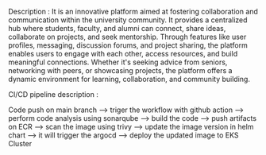 Description :  It is an innovative platform aimed at fostering collaboration and communication within the university community. It provides a centralized hub where students, faculty, and alumni can
                connect, share ideas, collaborate on projects, and seek mentorship. Through features like user profiles, messaging, discussion forums, and project sharing, the platform enables
                users to engage with each other, access resources, and build meaningful connections. Whether it's seeking advice from seniors, networking with peers, or showcasing projects, 
                the platform offers a dynamic environment for learning, collaboration, and community building.

CI/CD pipeline description : 

Code push on main branch --> triger the workflow with github action --> perform code analysis using sonarqube --> build the code --> push artifacts on ECR --> scan the image using trivy --> update the image version in helm chart --> it will trigger the argocd --> deploy the updated image to EKS Cluster
